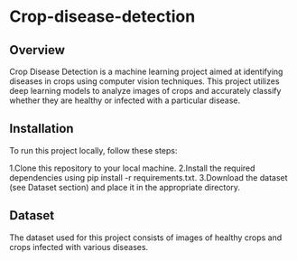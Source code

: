 # Crop-disease-detection
## Overview
Crop Disease Detection is a machine learning project aimed at identifying diseases in crops using computer vision techniques. This project utilizes deep learning models to analyze images of crops and accurately classify whether they are healthy or infected with a particular disease.
## Installation
To run this project locally, follow these steps:

1.Clone this repository to your local machine.
2.Install the required dependencies using pip install -r requirements.txt.
3.Download the dataset (see Dataset section) and place it in the appropriate directory.

## Dataset 
The dataset used for this project consists of images of healthy crops and crops infected with various diseases.
